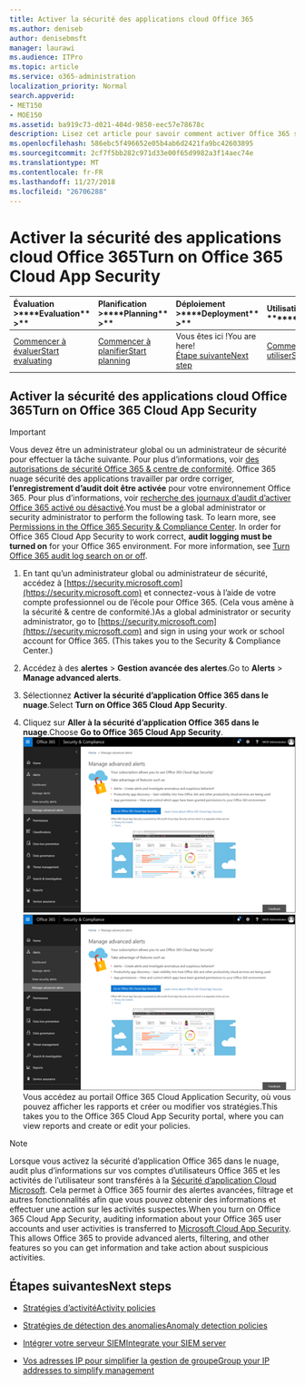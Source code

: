 ```yaml
---
title: Activer la sécurité des applications cloud Office 365
ms.author: deniseb
author: denisebmsft
manager: laurawi
ms.audience: ITPro
ms.topic: article
ms.service: o365-administration
localization_priority: Normal
search.appverid:
- MET150
- MOE150
ms.assetid: ba919c73-d021-404d-9850-eec57e78678c
description: Lisez cet article pour savoir comment activer Office 365 sécurité Gestion avancée, fourni par le nuage Application Security in Microsoft Azure.
ms.openlocfilehash: 586ebc5f496652e05b4ab6d2421fa9bc42603895
ms.sourcegitcommit: 2cf7f5bb282c971d33e00f65d9982a3f14aec74e
ms.translationtype: MT
ms.contentlocale: fr-FR
ms.lasthandoff: 11/27/2018
ms.locfileid: "26706288"
---
```

# <a name="turn-on-office-365-cloud-app-security"></a><span data-ttu-id="61f3b-103">Activer la sécurité des applications cloud Office 365</span><span class="sxs-lookup"><span data-stu-id="61f3b-103">Turn on Office 365 Cloud App Security</span></span>
  
|<span data-ttu-id="61f3b-104">Évaluation **\>**</span><span class="sxs-lookup"><span data-stu-id="61f3b-104">\*\*\*\*Evaluation\*\* \>\*\*</span></span>|<span data-ttu-id="61f3b-105">Planification **\>**</span><span class="sxs-lookup"><span data-stu-id="61f3b-105">\*\*\*\*Planning\*\* \>\*\*</span></span>|<span data-ttu-id="61f3b-106">Déploiement **\>**</span><span class="sxs-lookup"><span data-stu-id="61f3b-106">\*\*\*\*Deployment\*\* \>\*\*</span></span>|<span data-ttu-id="61f3b-107">Utilisation du \*\*\*</span><span class="sxs-lookup"><span data-stu-id="61f3b-107">\*\*\*\*Utilization\*\*\*\*</span></span>|
|:-----|:-----|:-----|:-----|
|[<span data-ttu-id="61f3b-108">Commencer à évaluer</span><span class="sxs-lookup"><span data-stu-id="61f3b-108">Start evaluating</span></span>](office-365-cas-overview.md) <br/> |[<span data-ttu-id="61f3b-109">Commencer à planifier</span><span class="sxs-lookup"><span data-stu-id="61f3b-109">Start planning</span></span>](get-ready-for-office-365-cas.md) <br/> |<span data-ttu-id="61f3b-110">Vous êtes ici !</span><span class="sxs-lookup"><span data-stu-id="61f3b-110">You are here!</span></span>  <br/> [<span data-ttu-id="61f3b-111">Étape suivante</span><span class="sxs-lookup"><span data-stu-id="61f3b-111">Next step</span></span>](activity-policies-and-alerts.md) <br/> |[<span data-ttu-id="61f3b-112">Commencer à utiliser</span><span class="sxs-lookup"><span data-stu-id="61f3b-112">Start utilizing</span></span>](utilization-activities-for-ocas.md) <br/> |
  
## <a name="turn-on-office-365-cloud-app-security"></a><span data-ttu-id="61f3b-113">Activer la sécurité des applications cloud Office 365</span><span class="sxs-lookup"><span data-stu-id="61f3b-113">Turn on Office 365 Cloud App Security</span></span>

> [!IMPORTANT]
> <span data-ttu-id="61f3b-p101">Vous devez être un administrateur global ou un administrateur de sécurité pour effectuer la tâche suivante. Pour plus d’informations, voir [des autorisations de sécurité Office 365 &amp; centre de conformité](permissions-in-the-security-and-compliance-center.md). Office 365 nuage sécurité des applications travailler par ordre corriger, **l’enregistrement d’audit doit être activée** pour votre environnement Office 365. Pour plus d’informations, voir [recherche des journaux d’audit d’activer Office 365 activé ou désactivé](turn-audit-log-search-on-or-off.md).</span><span class="sxs-lookup"><span data-stu-id="61f3b-p101">You must be a global administrator or security administrator to perform the following task. To learn more, see [Permissions in the Office 365 Security &amp; Compliance Center](permissions-in-the-security-and-compliance-center.md). In order for Office 365 Cloud App Security to work correct, **audit logging must be turned on** for your Office 365 environment. For more information, see [Turn Office 365 audit log search on or off](turn-audit-log-search-on-or-off.md).</span></span> 
  
1. <span data-ttu-id="61f3b-p102">En tant qu’un administrateur global ou administrateur de sécurité, accédez à [https://security.microsoft.com](https://security.microsoft.com) et connectez-vous à l’aide de votre compte professionnel ou de l’école pour Office 365. (Cela vous amène à la sécurité &amp; centre de conformité.)</span><span class="sxs-lookup"><span data-stu-id="61f3b-p102">As a global administrator or security administrator, go to [https://security.microsoft.com](https://security.microsoft.com) and sign in using your work or school account for Office 365. (This takes you to the Security &amp; Compliance Center.)</span></span> 
    
2. <span data-ttu-id="61f3b-120">Accédez à des **alertes** \> **Gestion avancée des alertes**.</span><span class="sxs-lookup"><span data-stu-id="61f3b-120">Go to **Alerts** \> **Manage advanced alerts**.</span></span>
    
3. <span data-ttu-id="61f3b-121">Sélectionnez **Activer la sécurité d’application Office 365 dans le nuage**.</span><span class="sxs-lookup"><span data-stu-id="61f3b-121">Select **Turn on Office 365 Cloud App Security**.</span></span>
    
4. <span data-ttu-id="61f3b-122">Cliquez sur **Aller à la sécurité d’application Office 365 dans le nuage**.</span><span class="sxs-lookup"><span data-stu-id="61f3b-122">Choose **Go to Office 365 Cloud App Security**.</span></span><br/><span data-ttu-id="61f3b-123">![Dans la sécurité &amp; centre de conformité, cliquez sur Gérer les alertes avancées pour accéder à la sécurité d’application dans le nuage Office 365](media/958632d4-03e3-4ade-8e22-d5509db6fca7.png)</span><span class="sxs-lookup"><span data-stu-id="61f3b-123">![In the Security &amp; Compliance Center, choose Manage Advanced Alerts to go to Office 365 Cloud App Security](media/958632d4-03e3-4ade-8e22-d5509db6fca7.png)</span></span><br/><span data-ttu-id="61f3b-124">Vous accédez au portail Office 365 Cloud Application Security, où vous pouvez afficher les rapports et créer ou modifier vos stratégies.</span><span class="sxs-lookup"><span data-stu-id="61f3b-124">This takes you to the Office 365 Cloud App Security portal, where you can view reports and create or edit your policies.</span></span>
    
> [!NOTE]
> <span data-ttu-id="61f3b-p103">Lorsque vous activez la sécurité d’application Office 365 dans le nuage, audit plus d’informations sur vos comptes d’utilisateurs Office 365 et les activités de l’utilisateur sont transférés à la [Sécurité d’application Cloud Microsoft](https://aka.ms/whatiscas). Cela permet à Office 365 fournir des alertes avancées, filtrage et autres fonctionnalités afin que vous pouvez obtenir des informations et effectuer une action sur les activités suspectes.</span><span class="sxs-lookup"><span data-stu-id="61f3b-p103">When you turn on Office 365 Cloud App Security, auditing information about your Office 365 user accounts and user activities is transferred to [Microsoft Cloud App Security](https://aka.ms/whatiscas). This allows Office 365 to provide advanced alerts, filtering, and other features so you can get information and take action about suspicious activities.</span></span> 
  
## <a name="next-steps"></a><span data-ttu-id="61f3b-127">Étapes suivantes</span><span class="sxs-lookup"><span data-stu-id="61f3b-127">Next steps</span></span>

- [<span data-ttu-id="61f3b-128">Stratégies d’activité</span><span class="sxs-lookup"><span data-stu-id="61f3b-128">Activity policies</span></span>](activity-policies-and-alerts.md)
    
- [<span data-ttu-id="61f3b-129">Stratégies de détection des anomalies</span><span class="sxs-lookup"><span data-stu-id="61f3b-129">Anomaly detection policies</span></span>](anomaly-detection-policies-in-ocas.md)
    
- [<span data-ttu-id="61f3b-130">Intégrer votre serveur SIEM</span><span class="sxs-lookup"><span data-stu-id="61f3b-130">Integrate your SIEM server</span></span>](integrate-your-siem-server-with-office-365-cas.md)
    
- [<span data-ttu-id="61f3b-131">Vos adresses IP pour simplifier la gestion de groupe</span><span class="sxs-lookup"><span data-stu-id="61f3b-131">Group your IP addresses to simplify management</span></span>](group-your-ip-addresses-in-ocas.md)
    

